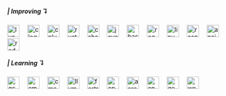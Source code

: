 <h5 align="left">| Improving ↴</h5>

<div align="left">
  <img src="https://skillicons.dev/icons?i=lua" height="28" alt="lua logo"  />
  <img width="10" />
  <img src="https://skillicons.dev/icons?i=c" height="28" alt="c logo"  />
  <img width="10" />
  <img src="https://skillicons.dev/icons?i=cpp" height="28" alt="cplusplus logo"  />
  <img width="10" />
  <img src="https://skillicons.dev/icons?i=rust" height="28" alt="rust logo"  />
  <img width="10" />
  <img src="https://skillicons.dev/icons?i=cs" height="28" alt="csharp logo"  />
  <img width="10" />
  <img src="https://skillicons.dev/icons?i=java" height="28" alt="java logo"  />
  <img width="10" />
  <img src="https://skillicons.dev/icons?i=bash" height="28" alt="bash logo"  />
  <img width="10" />
  <img src="https://skillicons.dev/icons?i=regex" height="28" alt="regex logo"  />
  <img width="10" />
  <img src="https://skillicons.dev/icons?i=linux" height="28" alt="linux logo"  />
  <img width="10" />
  <img src="https://skillicons.dev/icons?i=raspberrypi" height="28" alt="raspberrypi logo"  />
  <img width="10" />
  <img src="https://skillicons.dev/icons?i=ansible" height="28" alt="ansible logo"  />
  <img width="10" />
  <img src="https://skillicons.dev/icons?i=openshift" height="28" alt="redhatopenshift logo"  />
</div>

<h5 align="left">| Learning ↴</h5>

<div align="left">
  <img src="https://cdn.jsdelivr.net/gh/devicons/devicon/icons/gcc/gcc-original.svg" height="28" alt="gcc logo"  />
  <img width="10" />
  <img src="https://cdn.jsdelivr.net/gh/devicons/devicon/icons/embeddedc/embeddedc-original.svg" height="28" alt="embeddedc logo"  />
  <img width="10" />
  <img src="https://cdn.jsdelivr.net/gh/devicons/devicon@latest/icons/cmake/cmake-original.svg" height="28" alt="cmake logo"  />
  <img width="10" />
  <img src="https://cdn.jsdelivr.net/gh/devicons/devicon@latest/icons/llvm/llvm-original.svg" height="28" alt="llvm logo"  />
  <img width="10" />
  <img src="https://skillicons.dev/icons?i=fortran" height="28" alt="fortran logo"  />
  <img width="10" />
  <img src="https://cdn.jsdelivr.net/gh/devicons/devicon@latest/icons/opencl/opencl-original.svg" height="28" alt="openCl logo"  />
  <img width="10" />
  <img src="https://cdn.jsdelivr.net/gh/devicons/devicon/icons/aarch64/aarch64-original.svg" height="28" alt="aarch64 logo"  />
  <img width="10" />
  <img src="https://cdn.jsdelivr.net/gh/devicons/devicon/icons/opengl/opengl-original.svg" height="28" alt="opengl logo"  />
  <img width="10" />
  <img src="https://cdn.simpleicons.org/gentoo/54487A" height="28" alt="gentoo logo"  />
  <img width="10" />
  <img src="https://cdn.jsdelivr.net/gh/devicons/devicon@latest/icons/wasm/wasm-original.svg" height="28" alt="webassembly logo"  />
</div>
